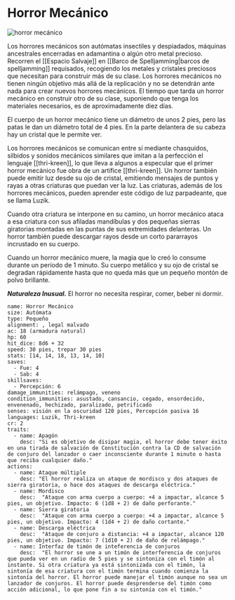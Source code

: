 # Horror Mecánico
![horror mecánico](https://5etools-mirror-1.github.io/img/bestiary/MCV1SC/Clockwork%20Horror.webp)

Los horrores mecánicos son autómatas insectiles y despiadados, máquinas ancestrales encerradas en adamantina o algún otro metal precioso. Recorren el [[Espacio Salvaje]] en [[Barco de Spelljamming|barcos de spelljamming]] requisados, recogiendo los metales y cristales preciosos que necesitan para construir más de su clase. Los horrores mecánicos no tienen ningún objetivo más allá de la replicación y no se detendrán ante nada para crear nuevos horrores mecánicos. El tiempo que tarda un horror mecánico en construir otro de su clase, suponiendo que tenga los materiales necesarios, es de aproximadamente diez días.

El cuerpo de un horror mecánico tiene un diámetro de unos 2 pies, pero las patas le dan un diámetro total de 4 pies. En la parte delantera de su cabeza hay un cristal que le permite ver.

Los horrores mecánicos se comunican entre sí mediante chasquidos, silbidos y sonidos mecánicos similares que imitan a la perfección el lenguaje [[thri-kreen]], lo que lleva a algunos a especular que el primer horror mecánico fue obra de un artífice [[thri-kreen]]. Un horror también puede emitir luz desde su ojo de cristal, emitiendo mensajes de puntos y rayas a otras criaturas que puedan ver la luz. Las criaturas, además de los horrores mecánicos, pueden aprender este código de luz parpadeante, que se llama Luzik.

Cuando otra criatura se interpone en su camino, un horror mecánico ataca a esa criatura con sus afiladas mandíbulas y dos pequeñas sierras giratorias montadas en las puntas de sus extremidades delanteras. Un horror también puede descargar rayos desde un corto pararrayos incrustado en su cuerpo.

Cuando un horror mecánico muere, la magia que lo creó lo consume durante un período de 1 minuto. Su cuerpo metálico y su ojo de cristal se degradan rápidamente hasta que no queda más que un pequeño montón de polvo brillante.

**_Naturaleza Inusual._** El horror no necesita respirar, comer, beber ni dormir.

```statblock
name: Horror Mecánico
size: Autómata
type: Pequeño
alignment: , legal malvado
ac: 18 (armadura natural)
hp: 60
hit_dice: 8d6 + 32
speed: 30 pies, trepar 30 pies
stats: [14, 14, 18, 13, 14, 10]
saves:
  - Fue: 4
  - Sab: 4
skillsaves:
  - Percepción: 6
damage_immunities: relámpago, veneno
condition_immunities: asustado, cansancio, cegado, ensordecido, envenenado, hechizado, paralizado, petrificado
senses: visión en la oscuridad 120 pies, Percepción pasiva 16
languages: Luzik, Thri-kreen
cr: 2
traits:
  - name: Apagón
    desc: "Si es objetivo de disipar magia, el horror debe tener éxito en una tirada de salvación de Constitución contra la CD de salvación de conjuro del lanzador o caer inconsciente durante 1 minuto o hasta que reciba cualquier daño."
actions:
  - name: Ataque múltiple
    desc: "El horror realiza un ataque de mordisco y dos ataques de sierra giratoria, o hace dos ataques de descarga eléctrica."
  - name: Mordisco
    desc:  "Ataque con arma cuerpo a cuerpo: +4 a impactar, alcance 5 pies, un objetivo. Impacto: 6 (1d8 + 2) de daño perforante."
  - name: Sierra giratoria
    desc:  "Ataque con arma cuerpo a cuerpo: +4 a impactar, alcance 5 pies, un objetivo. Impacto: 4 (1d4 + 2) de daño cortante."
  - name: Descarga eléctrica
    desc:  "Ataque de conjuro a distancia: +4 a impactar, alcance 120 pies, un objetivo. Impacto: 7 (1d10 + 2) de daño de relámpago."
  - name: Interfaz de timón de inteferencia de conjuros
    desc:  "El horror se une a un timón de interferencia de conjuros que pueda ver en un radio de 5 pies y se sintoniza con el timón al instante. Si otra criatura ya está sintonizada con el timón, la sintonía de esa criatura con el timón termina cuando comienza la sintonía del horror. El horror puede manejar el timón aunque no sea un lanzador de conjuros. El horror puede desprenderse del timón como acción adicional, lo que pone fin a su sintonía con el timón."
```



